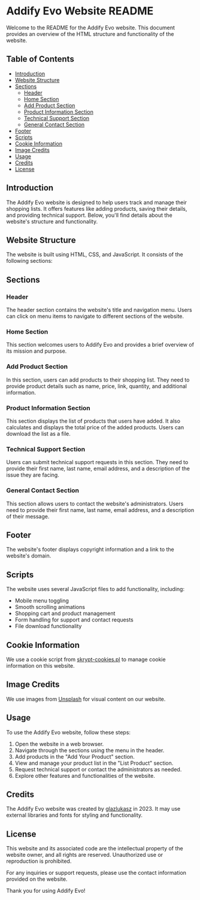 # Addify Evo Website README

Welcome to the README for the Addify Evo website. This document provides an overview of the HTML structure and functionality of the website.

## Table of Contents
- [Introduction](#introduction)
- [Website Structure](#website-structure)
- [Sections](#sections)
  - [Header](#header)
  - [Home Section](#home-section)
  - [Add Product Section](#add-product-section)
  - [Product Information Section](#product-information-section)
  - [Technical Support Section](#technical-support-section)
  - [General Contact Section](#general-contact-section)
- [Footer](#footer)
- [Scripts](#scripts)
- [Cookie Information](#cookie-information)
- [Image Credits](#image-credits)
- [Usage](#usage)
- [Credits](#credits)
- [License](#license)

## Introduction

The Addify Evo website is designed to help users track and manage their shopping lists. It offers features like adding products, saving their details, and providing technical support. Below, you'll find details about the website's structure and functionality.

## Website Structure

The website is built using HTML, CSS, and JavaScript. It consists of the following sections:

## Sections

### Header

The header section contains the website's title and navigation menu. Users can click on menu items to navigate to different sections of the website.

### Home Section

This section welcomes users to Addify Evo and provides a brief overview of its mission and purpose.

### Add Product Section

In this section, users can add products to their shopping list. They need to provide product details such as name, price, link, quantity, and additional information.

### Product Information Section

This section displays the list of products that users have added. It also calculates and displays the total price of the added products. Users can download the list as a file.

### Technical Support Section

Users can submit technical support requests in this section. They need to provide their first name, last name, email address, and a description of the issue they are facing.

### General Contact Section

This section allows users to contact the website's administrators. Users need to provide their first name, last name, email address, and a description of their message.

## Footer

The website's footer displays copyright information and a link to the website's domain.

## Scripts

The website uses several JavaScript files to add functionality, including:
- Mobile menu toggling
- Smooth scrolling animations
- Shopping cart and product management
- Form handling for support and contact requests
- File download functionality

## Cookie Information

We use a cookie script from [skrypt-cookies.pl](https://skrypt-cookies.pl/ciasteczka-darmowy-skrypt-na-strone-www) to manage cookie information on this website.

## Image Credits

We use images from [Unsplash](https://unsplash.com/?fbclid=IwAR1i8zFyITcJREJ18EcTsUMjek5cI8M-49m_CP93-751ReHcyL3dFJEVUfU) for visual content on our website.

## Usage

To use the Addify Evo website, follow these steps:
1. Open the website in a web browser.
2. Navigate through the sections using the menu in the header.
3. Add products in the "Add Your Product" section.
4. View and manage your product list in the "List Product" section.
5. Request technical support or contact the administrators as needed.
6. Explore other features and functionalities of the website.

## Credits

The Addify Evo website was created by [glazlukasz](https://addify.glazlukasz.pl) in 2023. It may use external libraries and fonts for styling and functionality.

## License

This website and its associated code are the intellectual property of the website owner, and all rights are reserved. Unauthorized use or reproduction is prohibited.

For any inquiries or support requests, please use the contact information provided on the website.

Thank you for using Addify Evo!
